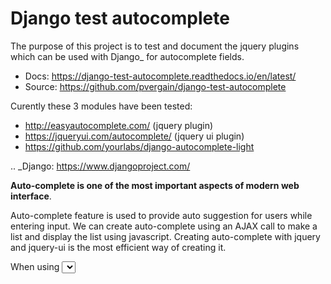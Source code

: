
Django test autocomplete
========================

The purpose of this project is to test and document the jquery 
plugins which can be used with Django_ for autocomplete fields.


- Docs: https://django-test-autocomplete.readthedocs.io/en/latest/
- Source: https://github.com/pvergain/django-test-autocomplete

Curently these 3 modules have been tested:

- http://easyautocomplete.com/ (jquery plugin) 
- https://jqueryui.com/autocomplete/ (jquery ui plugin)
- https://github.com/yourlabs/django-autocomplete-light 


.. _Django:  https://www.djangoproject.com/


**Auto-complete is one of the most important aspects of modern web interface**. 

Auto-complete feature is used to provide auto suggestion for users while 
entering input. We can create auto-complete using an AJAX call to make a list 
and display the list using javascript. 
Creating auto-complete with jquery and jquery-ui is the most efficient way of 
creating it.

When using *<select>* you need to retrieve *all* values from the database
before displaying the form. This is a potentially expensive operation
on the server and delays the time when the user see the form.
